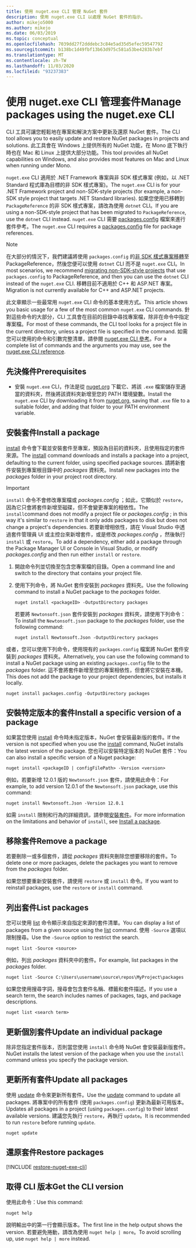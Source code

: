 ```yaml
---
title: 使用 nuget.exe CLI 管理 NuGet 套件
description: 使用 nuget.exe CLI 以處理 NuGet 套件的指示。
author: mikejo5000
ms.author: mikejo
ms.date: 06/03/2019
ms.topic: conceptual
ms.openlocfilehash: 7039dd27f2dddebc3c84e5ad35d5efec59547792
ms.sourcegitcommit: b138bc1d49fbf13b63d975c581a53be4283b7ebf
ms.translationtype: MT
ms.contentlocale: zh-TW
ms.lasthandoff: 11/03/2020
ms.locfileid: "93237383"
---
```

# <a name="manage-packages-using-the-nugetexe-cli"></a><span data-ttu-id="95ac6-103">使用 nuget.exe CLI 管理套件</span><span class="sxs-lookup"><span data-stu-id="95ac6-103">Manage packages using the nuget.exe CLI</span></span>

<span data-ttu-id="95ac6-104">CLI 工具可讓您輕鬆地在專案和解決方案中更新及還原 NuGet 套件。</span><span class="sxs-lookup"><span data-stu-id="95ac6-104">The CLI tool allows you to easily update and restore NuGet packages in projects and solutions.</span></span> <span data-ttu-id="95ac6-105">此工具會在 Windows 上提供所有的 NuGet 功能，在 Mono 底下執行時也在 Mac 和 Linux 上提供大部分功能。</span><span class="sxs-lookup"><span data-stu-id="95ac6-105">This tool provides all NuGet capabilities on Windows, and also provides most features on Mac and Linux when running under Mono.</span></span>

<span data-ttu-id="95ac6-106">`nuget.exe` CLI 適用於 .NET Framework 專案與非 SDK 樣式專案 (例如，以 .NET Standard 程式庫為目標的非 SDK 樣式專案)。</span><span class="sxs-lookup"><span data-stu-id="95ac6-106">The `nuget.exe` CLI is for your .NET Framework project and non-SDK-style projects (for example, a non-SDK style project that targets .NET Standard libraries).</span></span> <span data-ttu-id="95ac6-107">如果您使用已移轉到 `PackageReference` 的非 SDK 樣式專案，請改為使用 `dotnet` CLI。</span><span class="sxs-lookup"><span data-stu-id="95ac6-107">If you are using a non-SDK-style project that has been migrated to `PackageReference`, use the `dotnet` CLI instead.</span></span> <span data-ttu-id="95ac6-108">`nuget.exe` CLI 需要 [packages.config](../reference/packages-config.md) 檔案來進行套件參考。</span><span class="sxs-lookup"><span data-stu-id="95ac6-108">The `nuget.exe` CLI requires a [packages.config](../reference/packages-config.md) file for package references.</span></span>

> [!NOTE]
> <span data-ttu-id="95ac6-109">在大部分的情況下，我們建議將使用 `packages.config` 的[非 SDK 樣式專案移轉](../consume-packages/migrate-packages-config-to-package-reference.md)至 PackageReference，然後您便可以使用 `dotnet` CLI 而不是 `nuget.exe` CLI。</span><span class="sxs-lookup"><span data-stu-id="95ac6-109">In most scenarios, we recommend [migrating non-SDK-style projects](../consume-packages/migrate-packages-config-to-package-reference.md) that use `packages.config` to PackageReference, and then you can use the `dotnet` CLI instead of the `nuget.exe` CLI.</span></span> <span data-ttu-id="95ac6-110">移轉目前不適用於 C++ 和 ASP.NET 專案。</span><span class="sxs-lookup"><span data-stu-id="95ac6-110">Migration is not currently available for C++ and ASP.NET projects.</span></span>

<span data-ttu-id="95ac6-111">此文章顯示一些最常用 `nuget.exe` CLI 命令的基本使用方式。</span><span class="sxs-lookup"><span data-stu-id="95ac6-111">This article shows you basic usage for a few of the most common `nuget.exe` CLI commands.</span></span> <span data-ttu-id="95ac6-112">針對這些命令的大部分，CLI 工具會在目前的目錄中尋找專案檔，除非在命令中指定專案檔。</span><span class="sxs-lookup"><span data-stu-id="95ac6-112">For most of these commands, the CLI tool looks for a project file in the current directory, unless a project file is specified in the command.</span></span> <span data-ttu-id="95ac6-113">如需您可以使用的命令和引數完整清單，請參閱 [nuget.exe CLI 參考](../reference/nuget-exe-cli-reference.md)。</span><span class="sxs-lookup"><span data-stu-id="95ac6-113">For a complete list of commands and the arguments you may use, see the [nuget.exe CLI reference](../reference/nuget-exe-cli-reference.md).</span></span>

## <a name="prerequisites"></a><span data-ttu-id="95ac6-114">先決條件</span><span class="sxs-lookup"><span data-stu-id="95ac6-114">Prerequisites</span></span>

- <span data-ttu-id="95ac6-115">安裝 `nuget.exe` CLI，作法是從 [nuget.org](https://dist.nuget.org/win-x86-commandline/latest/nuget.exe) 下載它、將該 `.exe` 檔案儲存至適當的資料夾，然後將該資料夾新增至您的 PATH 環境變數。</span><span class="sxs-lookup"><span data-stu-id="95ac6-115">Install the `nuget.exe` CLI by downloading it from [nuget.org](https://dist.nuget.org/win-x86-commandline/latest/nuget.exe), saving that `.exe` file to a suitable folder, and adding that folder to your PATH environment variable.</span></span>

## <a name="install-a-package"></a><span data-ttu-id="95ac6-116">安裝套件</span><span class="sxs-lookup"><span data-stu-id="95ac6-116">Install a package</span></span>

<span data-ttu-id="95ac6-117">[install](../reference/cli-reference/cli-ref-install.md) 命令會下載並安裝套件至專案，預設為目前的資料夾，且使用指定的套件來源。</span><span class="sxs-lookup"><span data-stu-id="95ac6-117">The [install](../reference/cli-reference/cli-ref-install.md) command downloads and installs a package into a project, defaulting to the current folder, using specified package sources.</span></span> <span data-ttu-id="95ac6-118">請將新套件安裝到專案根目錄中的 *packages* 資料夾。</span><span class="sxs-lookup"><span data-stu-id="95ac6-118">Install new packages into the *packages* folder in your project root directory.</span></span>

> [!IMPORTANT]
> <span data-ttu-id="95ac6-119">`install` 命令不會修改專案檔或 *packages.config* ；如此，它類似於 `restore`，因為它只會將套件新增至磁碟，但不會變更專案的相依性。</span><span class="sxs-lookup"><span data-stu-id="95ac6-119">The `install`command does not modify a project file or *packages.config* ; in this way it's similar to `restore` in that it only adds packages to disk but does not change a project's dependencies.</span></span> <span data-ttu-id="95ac6-120">若要新增相依性，請在 Visual Studio 中透過套件管理員 UI 或主控台來新增套件，或是修改 *packages.config* ，然後執行 `install` 或 `restore`。</span><span class="sxs-lookup"><span data-stu-id="95ac6-120">To add a dependency, either add a package through the Package Manager UI or Console in Visual Studio, or modify *packages.config* and then run either `install` or `restore`.</span></span>

1. <span data-ttu-id="95ac6-121">開啟命令列並切換至包含您專案檔的目錄。</span><span class="sxs-lookup"><span data-stu-id="95ac6-121">Open a command line and switch to the directory that contains your project file.</span></span>

2. <span data-ttu-id="95ac6-122">使用下列命令，將 NuGet 套件安裝到 *packages* 資料夾。</span><span class="sxs-lookup"><span data-stu-id="95ac6-122">Use the following command to install a NuGet package to the *packages* folder.</span></span>

    ```cli
    nuget install <packageID> -OutputDirectory packages
    ```

    <span data-ttu-id="95ac6-123">若要將 `Newtonsoft.json` 套件安裝到 *packages* 資料夾，請使用下列命令：</span><span class="sxs-lookup"><span data-stu-id="95ac6-123">To install the `Newtonsoft.json` package to the *packages* folder, use the following command:</span></span>

    ```cli
    nuget install Newtonsoft.Json -OutputDirectory packages
    ```

<span data-ttu-id="95ac6-124">或者，您可以使用下列命令，使用現有的 `packages.config` 檔案將 NuGet 套件安裝到 *packages* 資料夾。</span><span class="sxs-lookup"><span data-stu-id="95ac6-124">Alternatively, you can use the following command to install a NuGet package using an existing `packages.config` file to the *packages* folder.</span></span> <span data-ttu-id="95ac6-125">這不會將套件新增至您的專案相依性，但會將它安裝在本機。</span><span class="sxs-lookup"><span data-stu-id="95ac6-125">This does not add the package to your project dependencies, but installs it locally.</span></span>

```cli
nuget install packages.config -OutputDirectory packages
```

## <a name="install-a-specific-version-of-a-package"></a><span data-ttu-id="95ac6-126">安裝特定版本的套件</span><span class="sxs-lookup"><span data-stu-id="95ac6-126">Install a specific version of a package</span></span>

<span data-ttu-id="95ac6-127">如果當您使用 [install](../reference/cli-reference/cli-ref-install.md) 命令時未指定版本，NuGet 會安裝最新版的套件。</span><span class="sxs-lookup"><span data-stu-id="95ac6-127">If the version is not specified when you use the [install](../reference/cli-reference/cli-ref-install.md) command, NuGet installs the latest version of the package.</span></span> <span data-ttu-id="95ac6-128">您也可以安裝特定版本的 NuGet 套件：</span><span class="sxs-lookup"><span data-stu-id="95ac6-128">You can also install a specific version of a Nuget package:</span></span>

```cli
nuget install <packageID | configFilePath> -Version <version>
```

<span data-ttu-id="95ac6-129">例如，若要新增 12.0.1 版的 `Newtonsoft.json` 套件，請使用此命令：</span><span class="sxs-lookup"><span data-stu-id="95ac6-129">For example, to add version 12.0.1 of the `Newtonsoft.json` package, use this command:</span></span>

```cli
nuget install Newtonsoft.Json -Version 12.0.1
```

<span data-ttu-id="95ac6-130">如需 `install` 限制和行為的詳細資訊，請參閱[安裝套件](#install-a-package)。</span><span class="sxs-lookup"><span data-stu-id="95ac6-130">For more information on the limitations and behavior of `install`, see [Install a package](#install-a-package).</span></span>

## <a name="remove-a-package"></a><span data-ttu-id="95ac6-131">移除套件</span><span class="sxs-lookup"><span data-stu-id="95ac6-131">Remove a package</span></span>

<span data-ttu-id="95ac6-132">若要刪除一或多個套件，請從 *packages* 資料夾刪除您想要移除的套件。</span><span class="sxs-lookup"><span data-stu-id="95ac6-132">To delete one or more packages, delete the packages you want to remove from the *packages* folder.</span></span>

<span data-ttu-id="95ac6-133">如果您想要重新安裝套件，請使用 `restore` 或 `install` 命令。</span><span class="sxs-lookup"><span data-stu-id="95ac6-133">If you want to reinstall packages, use the `restore` or `install` command.</span></span>

## <a name="list-packages"></a><span data-ttu-id="95ac6-134">列出套件</span><span class="sxs-lookup"><span data-stu-id="95ac6-134">List packages</span></span>

<span data-ttu-id="95ac6-135">您可以使用 [list](../reference/cli-reference/cli-ref-list.md) 命令顯示來自指定來源的套件清單。</span><span class="sxs-lookup"><span data-stu-id="95ac6-135">You can display a list of packages from a given source using the [list](../reference/cli-reference/cli-ref-list.md) command.</span></span> <span data-ttu-id="95ac6-136">使用 `-Source` 選項以限制搜尋。</span><span class="sxs-lookup"><span data-stu-id="95ac6-136">Use the `-Source` option to restrict the search.</span></span>

```cli
nuget list -Source <source>
```

<span data-ttu-id="95ac6-137">例如，列出 *packages* 資料夾中的套件。</span><span class="sxs-lookup"><span data-stu-id="95ac6-137">For example, list packages in the *packages* folder.</span></span>

```cli
nuget list -Source C:\Users\username\source\repos\MyProject\packages
```

<span data-ttu-id="95ac6-138">如果您使用搜尋字詞，搜尋會包含套件名稱、標籤和套件描述。</span><span class="sxs-lookup"><span data-stu-id="95ac6-138">If you use a search term, the search includes names of packages, tags, and package descriptions.</span></span>

```cli
nuget list <search term>
```

## <a name="update-an-individual-package"></a><span data-ttu-id="95ac6-139">更新個別套件</span><span class="sxs-lookup"><span data-stu-id="95ac6-139">Update an individual package</span></span>

<span data-ttu-id="95ac6-140">除非您指定套件版本，否則當您使用 `install` 命令時 NuGet 會安裝最新版套件。</span><span class="sxs-lookup"><span data-stu-id="95ac6-140">NuGet installs the latest version of the package when you use the `install` command unless you specify the package version.</span></span>

## <a name="update-all-packages"></a><span data-ttu-id="95ac6-141">更新所有套件</span><span class="sxs-lookup"><span data-stu-id="95ac6-141">Update all packages</span></span>

<span data-ttu-id="95ac6-142">使用 [update](../reference/cli-reference/cli-ref-update.md) 命令來更新所有套件。</span><span class="sxs-lookup"><span data-stu-id="95ac6-142">Use the [update](../reference/cli-reference/cli-ref-update.md) command to update all packages.</span></span> <span data-ttu-id="95ac6-143">將專案中的所有套件 (使用 `packages.config`) 更新為最新可用版本。</span><span class="sxs-lookup"><span data-stu-id="95ac6-143">Updates all packages in a project (using `packages.config`) to their latest available versions.</span></span> <span data-ttu-id="95ac6-144">建議您先執行 `restore`，再執行 `update`。</span><span class="sxs-lookup"><span data-stu-id="95ac6-144">It is recommended to run `restore` before running `update`.</span></span>

```cli
nuget update
```

## <a name="restore-packages"></a><span data-ttu-id="95ac6-145">還原套件</span><span class="sxs-lookup"><span data-stu-id="95ac6-145">Restore packages</span></span>

[!INCLUDE [restore-nuget-exe-cli](includes/restore-nuget-exe-cli.md)]

## <a name="get-the-cli-version"></a><span data-ttu-id="95ac6-146">取得 CLI 版本</span><span class="sxs-lookup"><span data-stu-id="95ac6-146">Get the CLI version</span></span>

<span data-ttu-id="95ac6-147">使用此命令：</span><span class="sxs-lookup"><span data-stu-id="95ac6-147">Use this command:</span></span>

```cli
nuget help
```

<span data-ttu-id="95ac6-148">說明輸出中的第一行會顯示版本。</span><span class="sxs-lookup"><span data-stu-id="95ac6-148">The first line in the help output shows the version.</span></span> <span data-ttu-id="95ac6-149">若要避免捲動，請改為使用 `nuget help | more`。</span><span class="sxs-lookup"><span data-stu-id="95ac6-149">To avoid scrolling up, use `nuget help | more` instead.</span></span>
